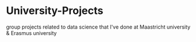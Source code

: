 # University-Projects
group projects related to data science that I've done at Maastricht university &amp; Erasmus university
